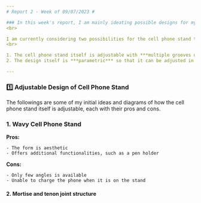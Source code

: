 ```yaml
---
# Report 2 - Week of 09/07/2023 #

### In this week's report, I am mainly ideating possible designs for my own cell phone stand.
<br>

I am currently considering two possibilities for the cell phone stand to be able to adjust to different phone size and shooting angles
<br>

1. The cell phone stand itself is adjustable with ***multiple grooves or notches*** that can be slotted in (like multiple modes or system presets). 
2. The design itself is ***parametric*** so that it can be adjusted in ***Grasshopper***  according to the input data (like TJ’s Grasshopper file).

---
```



### :one: Adjustable Design of Cell Phone Stand ###


The followings are some of my initial ideas and diagrams of how the cell phone stand itself is adjustable, each with their pros and cons.


### 1.  Wavy Cell Phone Stand ###


   **Pros:**
   
    - The form is aesthetic
    - Offers additional functionalities, such as a pen holder

   **Cons:**
   
    - Only few angles is available
    - Unable to charge the phone when it is on the stand

#### 2.  Mortise and tenon joint structure
